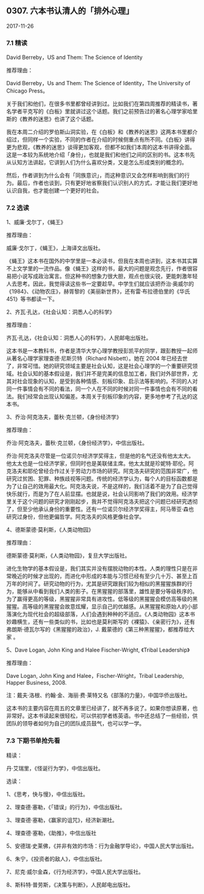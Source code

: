 ## 0307. 六本书认清人的「排外心理」

2017-11-26

### 7.1 精读

David Berreby，US and Them: The Science of Identity

推荐理由：

David Berreby，Us and Them: The Science of Identity，The University of Chicago Press。

关于我们和他们，在很多书里都曾经讲到过。比如我们在第四周推荐的精读书，著名学者平克写的《白板》里就讲过这个话题。我们之前预告过的著名心理学家哈里斯的《教养的迷思》也讲了这个话题。

我在本周二介绍的罗伯斯山洞实验，在《白板》和《教养的迷思》这两本书里都介绍过，但同样一个实验，不同的作者在介绍的时候侧重点有所不同。《白板》讲得更为悲观，《教养的迷思》谈得更加客观，但都不如我们本周的这本书讲得全面。这是一本较为系统地介绍「身份」，也就是我们和他们之间的区别的书。这本书先从认知方法讲起，它讲到人们为什么喜欢分类，又是怎么形成类别的概念的。

然后，作者讲到为什么会有「同族意识」，而这种意识又会怎样影响到我们的行为。最后，作者也谈到，只有更好地省察我们认识别人的方式，才能让我们更好地认识自我，也才能创建一个更好的社会。

### 7.2 选读

1、威廉·戈尔丁，《蝇王》

推荐理由：

威廉·戈尔丁，《蝇王》，上海译文出版社。

《蝇王》这本书在国外的中学里是一本必读书，但我在本周也讲到，这本书其实算不上文学里的一流作品。像《蝇王》这样的书，最大的问题是观念先行，作者很容易把小说写成政治寓言。但这种书的想象力很大胆，观点也很尖锐，更能刺激年轻人去思考。因此，我觉得读这些书一定要趁早。中学生们就应该把乔治·奥威尔的《1984》、《动物农庄》，赫胥黎的《美丽新世界》，还有雷·布拉德伯里的《华氏 451》等书都读一下。

2、齐瓦·孔达，《社会认知：洞悉人心的科学》

推荐理由：

齐瓦·孔达，《社会认知：洞悉人心的科学》，人民邮电出版社。

这本书是一本教科书，作者是清华大学心理学教授彭凯平的同学，跟彭教授一起师从著名心理学家理查德·尼斯贝特（Richard Nisbett）。她在 2004 年已经去世了，非常可惜。她的研究领域主要是社会认知，这是社会心理学的一个重要研究领域。社会认知的基本假设是，我们并不是完美的信息加工者，我们对外部世界，尤其对社会现象的认知，是受到各种情感、刻板印象、启示法等影响的。不同的人对同一件事情会有不同的看法，同一个人在不同的时候对同一件事情也会有不同的看法。我们经常会出现认知偏差。本周关于刻板印象的内容，更多地参考了孔达的这本书。

3、乔治·阿克洛夫，蕾秋·克兰顿，《身份经济学》

推荐理由：

乔治·阿克洛夫，蕾秋·克兰顿，《身份经济学》，中信出版社。

乔治·阿克洛夫尽管是一位诺贝尔经济学奖得主，但是他的名气还没有他太太大。他太太也是一位经济学家，但同时也是美联储主席。他太太就是珍妮特·耶伦。阿克洛夫和耶伦曾经合作过关于劳动力市场的研究。阿克洛夫研究的范围非常广，他研究过贫困、犯罪、种族歧视等问题。传统的经济学认为，每个人的目标函数都是为了让自己的效用最大化。阿克洛夫说，不是这样的，我们活着不是为了自己觉得快乐就行，而是为了在人前显摆。也就是说，社会认同影响了我们的效用。经济学里关于这个问题的研究才刚刚起步，我并不觉得阿克洛夫把这个问题已经研究透彻了，但至少他承认身份的重要性。还有一位诺贝尔经济学奖得主，阿马蒂亚·森也研究过身份，但他更偏哲学。阿克洛夫的风格更像社会学。

4、德斯蒙德·莫利斯，《人类动物园》

推荐理由：

德斯蒙德·莫利斯，《人类动物园》，复旦大学出版社。

进化生物学的基本假设是，我们其实并没有摆脱动物的本性。人类的理性只是在非常晚近的时候才出现的，而进化中形成的本能与习惯已经有至少几十万、甚至上百万年的时间了。研究动物的行为，尤其是研究跟我们较为相似的黑猩猩族群的行为，能够从中看到我们人类的影子。在黑猩猩的部落里，雄性是要分等级秩序的。为了赢得更高的等级，黑猩猩非常具有进攻性。低等级的黑猩猩会模仿高等级的黑猩猩。高等级的黑猩猩会故意炫耀，显示自己的优越感。从黑猩猩和原始人的小部落演化为现代社会的超级部落，人们会遇到种种的不适应。《人类动物园》这本书妙趣横生，还有一些类似的书，比如也是莫利斯写的《裸猿》、《亲密行为》，还有弗朗斯·德瓦尔写的《黑猩猩的政治》，J. 戴蒙德的《第三种黑猩猩》，都推荐给大家 。

5、Dave Logan, John King and Halee Fischer-Wright, 《Tribal Leadership》

推荐理由：

Dave Logan, John King and Halee，Fischer-Wright，Tribal Leadership, Happer Business, 2008.

注：戴夫·洛根、约翰·金、海丽·费·莱特又名《部落的力量》，中国华侨出版社。

这本书的主要内容在周五的文章里已经讲了，就不再多说了。如果你想读原著，也非常好。这本书读起来很轻松，可以供初学者练英语。书中还总结了一些经验，供团队的领导者如何为自己的团队成员鼓气，也可以学一学。

### 7.3 下期书单抢先看

精读：

丹·艾瑞里，《怪诞行为学》，中信出版社。

选读：

1、《思考，快与慢》，中信出版社。

2、理查德·塞勒，《「错误」的行为》，中信出版社。

3、理查德·塞勒，《赢家的诅咒》，经济新潮社。

4、理查德·塞勒，《助推》，中信出版社

5、安德瑞·史莱佛，《并非有效的市场：行为金融学导论》，中国人民大学出版社。

6、朱宁，《投资者的敌人》，中信出版社。

7、尼克·威尔金森，《行为经济学》，中国人民大学出版社。

8、斯科特·普劳斯，《决策与判断》，人民邮电出版社。